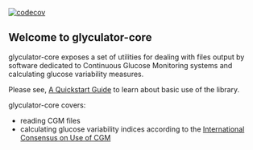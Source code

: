 [![codecov](https://codecov.io/gh/kpagacz/glyculator-core/branch/dev/graph/badge.svg?token=GJV4Q9QT5P)](https://codecov.io/gh/kpagacz/glyculator-core)

## Welcome to glyculator-core

glyculator-core exposes a set of utilities for dealing with files output by software dedicated to Continuous Glucose Monitoring systems
and calculating glucose variability measures.

Please see, [A Quickstart Guide](https://kpagacz.github.io/glyculator-core/articles/quickstart.html) to learn about basic use of the library.

glyculator-core covers:
* reading CGM files
* calculating glucose variability indices according to the [International Consensus on Use of CGM](https://care.diabetesjournals.org/content/40/12/1631)
